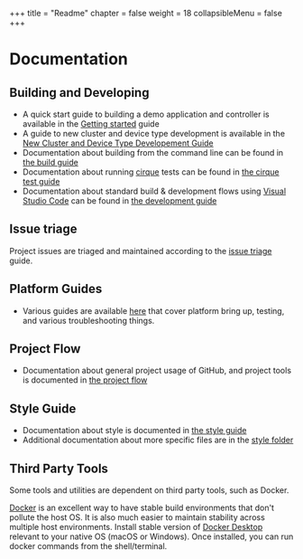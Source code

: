 +++
title = "Readme"
chapter = false
weight = 18
collapsibleMenu = false
+++

# Documentation

## Building and Developing

-   A quick start guide to building a demo application and controller is
    available in the [Getting started](./getting_started/) guide
-   A guide to new cluster and device type development is available in the
    [New Cluster and Device Type Developement Guide](./cluster_and_device_type_dev/)
-   Documentation about building from the command line can be found in
    [the build guide](guides/BUILDING.md)
-   Documentation about running [cirque](https://github.com/openweave/cirque)
    tests can be found in
    [the cirque test guide](../src/test_driver/linux-cirque/README.md)
-   Documentation about standard build & development flows using
    [Visual Studio Code](https://code.visualstudio.com/) can be found in
    [the development guide](./VSCODE_DEVELOPMENT.md)

## Issue triage

Project issues are triaged and maintained according to the
[issue triage](./issue_triage.md) guide.

## Platform Guides

-   Various guides are available [here](./guides/README.md) that cover platform
    bring up, testing, and various troubleshooting things.

## Project Flow

-   Documentation about general project usage of GitHub, and project tools is
    documented in [the project flow](./PROJECT_FLOW.md)

## Style Guide

-   Documentation about style is documented in
    [the style guide](./style/style_guide.md)
-   Additional documentation about more specific files are in the
    [style folder](./style/)

## Third Party Tools

Some tools and utilities are dependent on third party tools, such as Docker.

[Docker](https://www.docker.com) is an excellent way to have stable build
environments that don't pollute the host OS. It is also much easier to maintain
stability across multiple host environments. Install stable version of
[Docker Desktop](https://www.docker.com/products/docker-desktop) relevant to
your native OS (macOS or Windows). Once installed, you can run docker commands
from the shell/terminal.
